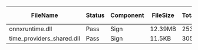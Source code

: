 ﻿ | FileName                  | Status | Component | FileSize | TotalTime(sec) | Upload(sec) | Submit(sec) | SignWait(sec) | Retry Count | 
 |---------------------------|--------|-----------|----------|----------------|-------------|-------------|---------------|-------------|
 | onnxruntime.dll           | Pass   | Sign      | 12.39MB  | 253.16         | 1.13        | 0.55        | 251.49        | 0           | 
 | time_providers_shared.dll | Pass   | Sign      | 11.5KB   | 305.02         | 0.54        | 0.27        | 303.35        | 0           | 
